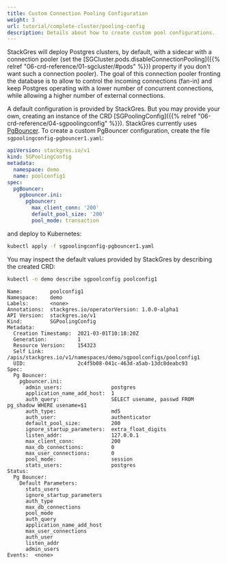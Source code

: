 ```yaml
---
title: Custom Connection Pooling Configuration
weight: 3
url: tutorial/complete-cluster/pooling-config
description: Details about how to create custom pool configurations.
---
```


StackGres will deploy Postgres clusters, by default, with a sidecar with a connection pooler (set the
[SGCluster.pods.disableConnectionPooling]({{% relref "06-crd-reference/01-sgcluster/#pods" %}}) property if you
don't want such a connection pooler). The goal of this connection pooler fronting the database is to allow to control
the incoming connections (fan-in) and keep Postgres operating with a lower number of concurrent connections, while
allowing a higher number of external connections.

A default configuration is provided by StackGres. But you may provide your own, creating an instance of the CRD
[SGPoolingConfig]({{% relref "06-crd-reference/04-sgpoolingconfig" %}}). StackGres currently uses
[PgBouncer](https://www.pgbouncer.org/). To create a custom PgBouncer configuration, create the file
`sgpoolingconfig-pgbouncer1.yaml`:

```yaml
apiVersion: stackgres.io/v1
kind: SGPoolingConfig
metadata:
  namespace: demo
  name: poolconfig1
spec:
  pgBouncer:
    pgbouncer.ini:
      pgbouncer:
        max_client_conn: '200'
        default_pool_size: '200'
        pool_mode: transaction
```

and deploy to Kubernetes:

```bash
kubectl apply -f sgpoolingconfig-pgbouncer1.yaml
```

You may inspect the default values provided by StackGres by describing the created CRD:

```bash
kubectl -n demo describe sgpoolconfig poolconfig1
```

```plain
Name:         poolconfig1
Namespace:    demo
Labels:       <none>
Annotations:  stackgres.io/operatorVersion: 1.0.0-alpha1
API Version:  stackgres.io/v1
Kind:         SGPoolingConfig
Metadata:
  Creation Timestamp:  2021-03-01T10:18:20Z
  Generation:          1
  Resource Version:    154323
  Self Link:           /apis/stackgres.io/v1/namespaces/demo/sgpoolconfigs/poolconfig1
  UID:                 2c4f5b08-041c-463d-a5ab-13dc8deabc93
Spec:
  Pg Bouncer:
    pgbouncer.ini:
      admin_users:                postgres
      application_name_add_host:  1
      auth_query:                 SELECT usename, passwd FROM pg_shadow WHERE usename=$1
      auth_type:                  md5
      auth_user:                  authenticator
      default_pool_size:          200
      ignore_startup_parameters:  extra_float_digits
      listen_addr:                127.0.0.1
      max_client_conn:            200
      max_db_connections:         0
      max_user_connections:       0
      pool_mode:                  session
      stats_users:                postgres
Status:
  Pg Bouncer:
    Default Parameters:
      stats_users
      ignore_startup_parameters
      auth_type
      max_db_connections
      pool_mode
      auth_query
      application_name_add_host
      max_user_connections
      auth_user
      listen_addr
      admin_users
Events:  <none>
```
